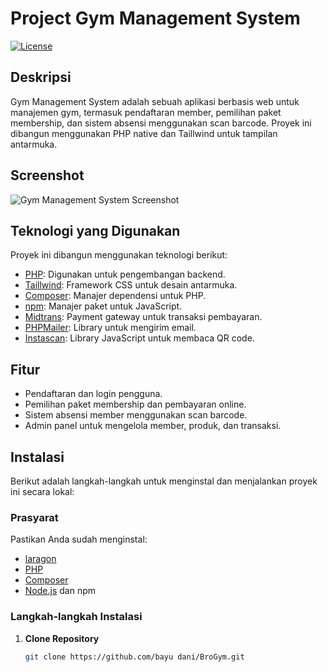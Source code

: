 # Project Gym Management System

[![License](https://img.shields.io/badge/license-MIT-blue.svg)](https://github.com/username/repo/blob/main/LICENSE)

## Deskripsi
Gym Management System adalah sebuah aplikasi berbasis web untuk manajemen gym, termasuk pendaftaran member, pemilihan paket membership, dan sistem absensi menggunakan scan barcode. Proyek ini dibangun menggunakan PHP native dan Taillwind  untuk tampilan antarmuka.

## Screenshot
![Gym Management System Screenshot](https://link-to-your-screenshot.com/screenshot.png)

## Teknologi yang Digunakan
Proyek ini dibangun menggunakan teknologi berikut:
- [PHP](https://www.php.net/): Digunakan untuk pengembangan backend.
- [Taillwind](https://semantic-ui.com/): Framework CSS untuk desain antarmuka.
- [Composer](https://getcomposer.org/): Manajer dependensi untuk PHP.
- [npm](https://www.npmjs.com/): Manajer paket untuk JavaScript.
- [Midtrans](https://midtrans.com/): Payment gateway untuk transaksi pembayaran.
- [PHPMailer](https://github.com/PHPMailer/PHPMailer): Library untuk mengirim email.
- [Instascan](https://github.com/schmich/instascan): Library JavaScript untuk membaca QR code.

## Fitur
- Pendaftaran dan login pengguna.
- Pemilihan paket membership dan pembayaran online.
- Sistem absensi member menggunakan scan barcode.
- Admin panel untuk mengelola member, produk, dan transaksi.

## Instalasi
Berikut adalah langkah-langkah untuk menginstal dan menjalankan proyek ini secara lokal:

### Prasyarat
Pastikan Anda sudah menginstal:
- [laragon](https://laragon.org/download/)
- [PHP](https://www.php.net/downloads)
- [Composer](https://getcomposer.org/download/)
- [Node.js](https://nodejs.org/) dan npm

### Langkah-langkah Instalasi

1. **Clone Repository**
   ```sh
   git clone https://github.com/bayu dani/BroGym.git
   
